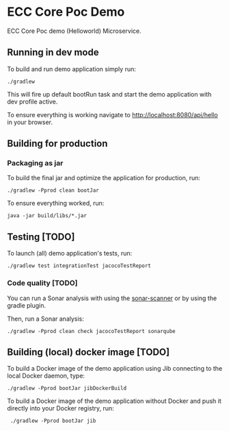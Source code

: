 # ECC Core Poc Demo 

ECC Core Poc demo (Helloworld) Microservice.

## Running in dev mode

To build and run demo application simply run:

    ./gradlew

This will fire up default bootRun task and start the demo application with dev profile active.

To ensure everything is working navigate to [http://localhost:8080/api/hello](http://localhost:8080api/hello) in your browser.

## Building for production

### Packaging as jar

To build the final jar and optimize the application for production, run:

    ./gradlew -Pprod clean bootJar

To ensure everything worked, run:

    java -jar build/libs/*.jar

## Testing [TODO]

To launch (all) demo application's tests, run:

    ./gradlew test integrationTest jacocoTestReport

### Code quality [TODO]

You can run a Sonar analysis with using the [sonar-scanner](https://docs.sonarqube.org/display/SCAN/Analyzing+with+SonarQube+Scanner) or by using the gradle plugin.

Then, run a Sonar analysis:

```
./gradlew -Pprod clean check jacocoTestReport sonarqube
```

## Building (local) docker image [TODO]

To build a Docker image of the demo application using Jib connecting to the local Docker daemon, type:

```
./gradlew -Pprod bootJar jibDockerBuild
```

To build a Docker image of the demo application without Docker and push it directly into your Docker registry, run:
```
 ./gradlew -Pprod bootJar jib
```

